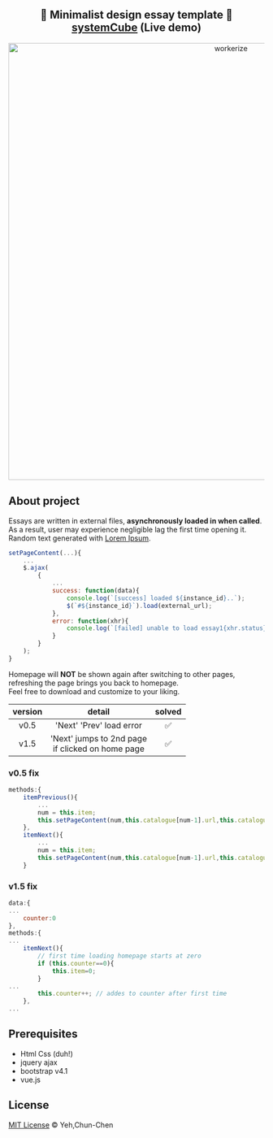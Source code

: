 <h2 align="center">
  🔖 Minimalist design essay template 📎 <a href="https://0x66you.github.io/systemCube/">systemCube</a>&nbsp;(Live demo)
</h2>

<p align="center"><img src="https://i.postimg.cc/WpJVCQKQ/LIST-UM-2.png" width="860" alt="workerize"></p>

## About project
Essays are written in external files, **asynchronously loaded in when called**.<br>
As a result, user may experience negligible lag the first time opening it.<br>
Random text generated with [Lorem Ipsum](https://www.lipsum.com).
```js
setPageContent(...){
    ...
    $.ajax(
        {
            ...
            success: function(data){
                console.log(`[success] loaded ${instance_id}..`);
                $(`#${instance_id}`).load(external_url);
            },
            error: function(xhr){
                console.log(`[failed] unable to load essay1{xhr.status}`)
            }
        }
    );
}
```
Homepage will **NOT** be shown again after switching to other pages,<br>
refreshing the page brings you back to homepage.<br>
Feel free to download and customize to your liking.

version | detail | solved
:------------: | :-------------: | :-------------:
v0.5  | 'Next' 'Prev' load error  | ✅
v1.5  | 'Next' jumps to 2nd page<br>if clicked on home page | ✅
### v0.5 fix
```js
methods:{
    itemPrevious(){
        ...
        num = this.item;
        this.setPageContent(num,this.catalogue[num-1].url,this.catalogue[num-1].id)
    },
    itemNext(){
        ...
        num = this.item;
        this.setPageContent(num,this.catalogue[num-1].url,this.catalogue[num-1].id)
    }
```
### v1.5 fix
```js
data:{
...
    counter:0 
},
methods:{
...
    itemNext(){
        // first time loading homepage starts at zero
        if (this.counter==0){ 
            this.item=0;
        }
...
        this.counter++; // addes to counter after first time
    },
...

```
## Prerequisites
* Html Css (duh!)
* jquery ajax
* bootstrap v4.1
* vue.js

## License

[MIT License](https://oss.ninja/mit/0x66you) © Yeh,Chun-Chen
